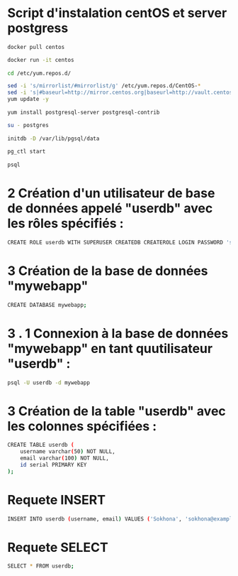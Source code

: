 # Script d'instalation centOS et server postgress
```sh
docker pull centos

docker run -it centos
 
cd /etc/yum.repos.d/

sed -i 's/mirrorlist/#mirrorlist/g' /etc/yum.repos.d/CentOS-*
sed -i 's|#baseurl=http://mirror.centos.org|baseurl=http://vault.centos.org|g' /etc/yum.repos.d/CentOS-*
yum update -y
 
yum install postgresql-server postgresql-contrib

su - postgres
 
initdb -D /var/lib/pgsql/data
 
pg_ctl start
 
psql
```

# 2 Création d'un utilisateur de base de données appelé "userdb" avec les rôles spécifiés :

```sh
CREATE ROLE userdb WITH SUPERUSER CREATEDB CREATEROLE LOGIN PASSWORD 'sokh';
```

# 3 Création de la base de données "mywebapp" 

```sh
CREATE DATABASE mywebapp;
```

# 3 . 1 Connexion à la base de données "mywebapp" en tant quutilisateur "userdb" :

```sh
psql -U userdb -d mywebapp
```

# 3 Création de la table "userdb" avec les colonnes spécifiées :

```sh
CREATE TABLE userdb (
    username varchar(50) NOT NULL,
    email varchar(100) NOT NULL,
    id serial PRIMARY KEY
);
```
# Requete INSERT 

```sh
INSERT INTO userdb (username, email) VALUES ('Sokhona', 'sokhona@example.com');
```

# Requete SELECT 

```sh
SELECT * FROM userdb;
```

